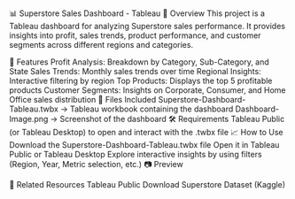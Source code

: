 📊 Superstore Sales Dashboard - Tableau
📌 Overview
This project is a Tableau dashboard for analyzing Superstore sales performance. It provides insights into profit, sales trends, product performance, and customer segments across different regions and categories.

🚀 Features
Profit Analysis: Breakdown by Category, Sub-Category, and State
Sales Trends: Monthly sales trends over time
Regional Insights: Interactive filtering by region
Top Products: Displays the top 5 profitable products
Customer Segments: Insights on Corporate, Consumer, and Home Office sales distribution
📂 Files Included
Superstore-Dashboard-Tableau.twbx → Tableau workbook containing the dashboard
Dashboard-Image.png → Screenshot of the dashboard
🛠 Requirements
Tableau Public (or Tableau Desktop) to open and interact with the .twbx file
📈 How to Use
Download the Superstore-Dashboard-Tableau.twbx file
Open it in Tableau Public or Tableau Desktop
Explore interactive insights by using filters (Region, Year, Metric selection, etc.)
📷 Preview

🔗 Related Resources
Tableau Public Download
Superstore Dataset (Kaggle)

